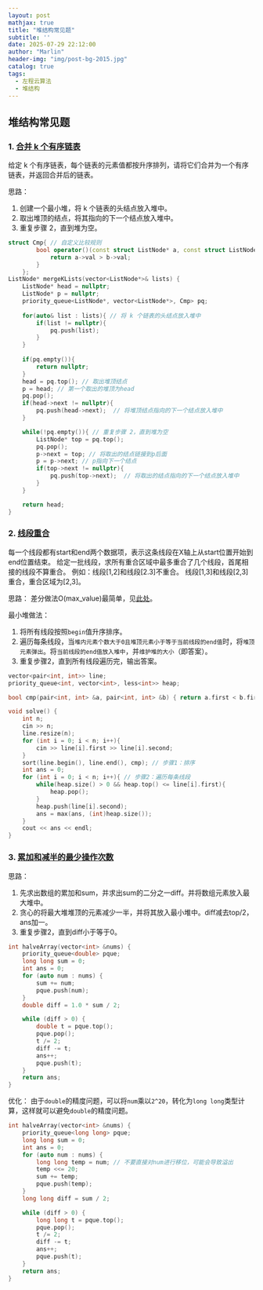 ```yaml
---
layout: post
mathjax: true
title: "堆结构常见题"
subtitle: ''
date: 2025-07-29 22:12:00
author: "Marlin"
header-img: "img/post-bg-2015.jpg"
catalog: true
tags:
  - 左程云算法
  - 堆结构
---
```



## 堆结构常见题

### 1. [合并 k 个有序链表](https://www.nowcoder.com/practice/65cfde9e5b9b4cf2b6bafa5f3ef33fa6)
给定 k 个有序链表，每个链表的元素值都按升序排列，请将它们合并为一个有序链表，并返回合并后的链表。

思路：
1. 创建一个最小堆，将 k 个链表的头结点放入堆中。
2. 取出堆顶的结点，将其指向的下一个结点放入堆中。
3. 重复步骤 2，直到堆为空。
```cpp
struct Cmp{ // 自定义比较规则
        bool operator()(const struct ListNode* a, const struct ListNode* b) const {
            return a->val > b->val;
        }
    };
ListNode* mergeKLists(vector<ListNode*>& lists) {
    ListNode* head = nullptr;
    ListNode* p = nullptr;
    priority_queue<ListNode*, vector<ListNode*>, Cmp> pq;
    
    for(auto& list : lists){ // 将 k 个链表的头结点放入堆中
        if(list != nullptr){
            pq.push(list);
        } 
    }
    
    if(pq.empty()){
        return nullptr;
    }
    head = pq.top(); // 取出堆顶结点
    p = head; // 第一个取出的堆顶为head
    pq.pop();
    if(head->next != nullptr){ 
        pq.push(head->next);  // 将堆顶结点指向的下一个结点放入堆中
    }

    while(!pq.empty()){ // 重复步骤 2，直到堆为空
        ListNode* top = pq.top();
        pq.pop();
        p->next = top; // 将取出的结点链接到p后面
        p = p->next; // p指向下一个结点
        if(top->next != nullptr){ 
            pq.push(top->next);  // 将取出的结点指向的下一个结点放入堆中
        }
    }

    return head;
}
```

### 2. [线段重合](https://www.nowcoder.com/practice/1ae8d0b6bb4e4bcdbf64ec491f63fc37)
每一个线段都有start和end两个数据项，表示这条线段在X轴上从start位置开始到end位置结束。
给定一批线段，求所有重合区域中最多重合了几个线段，首尾相接的线段不算重合。
例如：线段[1,2]和线段[2.3]不重合。
线段[1,3]和线段[2,3]重合，重合区域为[2,3]。

思路：
差分做法O(max_value)最简单，见[此处](https://www.nowcoder.com/profile/42619900/codeBookDetail?submissionId=462394068)。

最小堆做法：
1. 将所有线段按照`begin`值升序排序。
2. 遍历每条线段，当`堆内元素个数大于0且堆顶元素小于等于当前线段的end值`时，将`堆顶元素弹出`。将`当前线段的end值放入堆中`，并`维护堆的大小`（即答案）。  
3. 重复步骤2，直到所有线段遍历完，输出答案。

```cpp
vector<pair<int, int>> line;
priority_queue<int, vector<int>, less<int>> heap;

bool cmp(pair<int, int> &a, pair<int, int> &b) { return a.first < b.first; }

void solve() {
    int n;
    cin >> n;
    line.resize(n);
    for (int i = 0; i < n; i++){
        cin >> line[i].first >> line[i].second;
    }
    sort(line.begin(), line.end(), cmp); // 步骤1：排序
    int ans = 0;
    for (int i = 0; i < n; i++){ // 步骤2：遍历每条线段
        while(heap.size() > 0 && heap.top() <= line[i].first){
            heap.pop();
        }
        heap.push(line[i].second);
        ans = max(ans, (int)heap.size());
    }
    cout << ans << endl;
}
```

### 3. [累加和减半的最少操作次数](https://leetcode.cn/problems/minimum-operations-to-halve-array-sum/)

思路：
1. 先求出数组的累加和sum，并求出sum的二分之一diff。并将数组元素放入最大堆中。
2. 贪心的将最大堆堆顶的元素减少一半，并将其放入最小堆中。diff减去top/2，ans加一。
3. 重复步骤2，直到diff小于等于0。

```cpp
int halveArray(vector<int> &nums) {
    priority_queue<double> pque;
    long long sum = 0;
    int ans = 0;
    for (auto num : nums) {
        sum += num;
        pque.push(num);
    }
    double diff = 1.0 * sum / 2;

    while (diff > 0) {
        double t = pque.top();
        pque.pop();
        t /= 2;
        diff -= t;
        ans++;
        pque.push(t);
    }
    return ans;
}
```

优化：
由于`double`的精度问题，可以将`num`乘以`2^20`，转化为`long long`类型计算，这样就可以避免`double`的精度问题。

```cpp
int halveArray(vector<int> &nums) {
    priority_queue<long long> pque;
    long long sum = 0;
    int ans = 0;
    for (auto num : nums) {
        long long temp = num; // 不要直接对num进行移位，可能会导致溢出
        temp <<= 20;
        sum += temp;
        pque.push(temp);
    }
    long long diff = sum / 2;

    while (diff > 0) {
        long long t = pque.top();
        pque.pop();
        t /= 2;
        diff -= t;
        ans++;
        pque.push(t);
    }
    return ans;
}
```